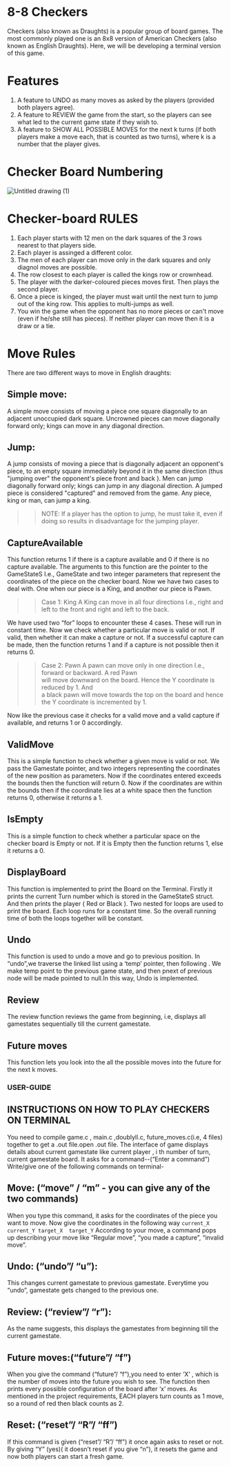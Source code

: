 # 8-8 Checkers
Checkers (also known as Draughts) is a popular group of board games. The most commonly played one is an 8x8 version of American Checkers (also known as English Draughts). Here, we will be developing a terminal version of this game.

# Features
1. A feature to UNDO as many moves as asked by the players (provided both players agree).
2. A feature to REVIEW the game from the start, so the players can see what led to the current game state if they wish to.
3. A feature to SHOW ALL POSSIBLE MOVES for the next k turns (if both players make a move each, that is counted as two turns), where k is a number that the player gives.

# Checker Board Numbering
![Untitled drawing (1)](https://user-images.githubusercontent.com/82858718/115566952-5c4b3380-a2d8-11eb-9fee-145db79de448.png)

# Checker-board RULES
1. Each player starts with 12 men on the dark squares of the 3 rows nearest to that players side.
2. Each player is assinged a different color.
3. The men of each player can move only in the dark squares and only diagnol moves are possible.
4. The row closest to each player is called the kings row or crownhead.
5. The player with the darker-coloured pieces moves first. Then plays the second player.
6. Once a piece is kinged, the player must wait until the next turn to jump out of the king row. This applies to multi-jumps as well.
7. You win the game when the opponent has no more pieces or can't move (even if he/she still has pieces). If neither player can move then it is a draw or a tie.

# Move Rules
There are two different ways to move in English draughts:

## Simple move:

A simple move consists of moving a piece one square diagonally to an adjacent unoccupied dark square. 
Uncrowned pieces can move diagonally forward only; kings can move in any diagonal direction.

## Jump:

A jump consists of moving a piece that is diagonally adjacent an opponent's piece, to an empty square immediately beyond it in the same direction (thus "jumping over" the opponent's piece front and back ). 
Men can jump diagonally forward only; kings can jump in any diagonal direction. A jumped piece is considered "captured" and removed from the game. Any piece, king or man, can jump a king. 

>> NOTE:
If a player has the option to jump, he must take it, even if doing so results in disadvantage for the jumping player.

## CaptureAvailable 
This function returns 1 if there is a capture available and 0 if there is no capture available. 
The arguments to this function are the pointer to the GameStateS I.e., GameState and two integer parameters that represent the coordinates of the piece on the checker board. 
Now we have two cases to deal with. One when our piece is a King, and another our piece is Pawn. 
>> Case 1: King 
A King can move in all four directions I.e., right and left to the front and right and left to the back. 
                          
We have used two “for” loops to encounter these 4 cases. These will run in constant time. 
Now we check whether a particular move is valid or not. If valid, then whether it can make a capture or not. 
If a successful capture can be made, then the function returns 1 and if a capture is not possible then it returns 0.  
                                   
>> Case 2: Pawn 
 A pawn can move only in one direction I.e., forward or backward. A red Pawn                 
 will  move downward on the board. Hence the Y coordinate is reduced by 1. And  
 a black  pawn will move towards the top on the board and hence the Y 
 coordinate is incremented by 1. 
                         
Now like the previous case it checks for a valid move and a valid capture if                                          
available, and returns 1 or 0 accordingly.  

## ValidMove
This is a simple function to check whether a given move is valid or not.
We pass the Gamestate pointer, and two integers representing the coordinates of the new position as parameters. 
Now if the coordinates entered exceeds the bounds then the function will return 0.
Now if the coordinates are within the bounds then if the coordinate lies at a white space then the function returns 0, otherwise it returns a 1.

## IsEmpty
This is a simple function to check whether a particular space on the checker board is Empty or not.
If it is Empty then the function returns 1, else it returns a 0.

## DisplayBoard
This function is implemented to print the Board on the Terminal.
Firstly it prints the current Turn number which is stored in the GameStateS struct. And then prints the player ( Red or Black ).
Two nested for loops are used to print the board. Each loop runs for a constant time. So the overall running time of both the loops together will be constant.

## Undo
This function is used to undo a move and go to previous position. In “undo”,we traverse the linked list using a ‘temp’ pointer, then following . We make temp point to the previous game state, and then pnext of previous node will be made pointed to null.In this way, Undo is implemented.

## Review
The review function reviews the game from beginning, i.e, displays all gamestates sequentially till the current gamestate.

## Future moves
This function lets you look into the all the possible moves into the future for the next k moves.



### USER-GUIDE  
## INSTRUCTIONS ON HOW TO PLAY CHECKERS ON TERMINAL 

You need to compile game.c , main.c ,doublyll.c, future_moves.c(i.e, 4 files) together to get a .out file.open .out file.
The interface of game displays details about current gamestate like current player , i th number of turn, current gamestate board.
It asks for a command--(“Enter a command”)
Write/give one of the following commands on terminal-
## Move: (“move” /  “m” - you can give any of the two commands)
When you type this command, it asks for the coordinates of the piece you want to move. Now give the coordinates in the following way
``current_X  current_Y target_X  target_Y``
According to your move, a command pops up describing your move like “Regular move”, “you made a capture”, “invalid move”.
## Undo: (“undo”/ “u”): 
This changes current gamestate to previous gamestate. Everytime you “undo”, gamestate gets changed to the previous one.
## Review: (“review”/ “r”):
As the name suggests, this displays the gamestates from beginning till the current gamestate.
## Future moves:(“future”/ “f”) 
When you give the command (“future”/ “f”),you need to enter ‘X’ , which is the number of moves into the future you wish to see.
The function then prints every possible configuration of the board after ‘x’ moves. As mentioned in the project requirements, EACH players turn counts as 1 move, so a round of red then black counts as 2.
## Reset: (“reset”/ “R”/ “ff”)
If this command is given (“reset”/ “R”/ “ff”) it once again asks to reset or not. By giving “Y” (yes)( it doesn’t reset if you give “n”), it resets the game and now both players can start a fresh game.



